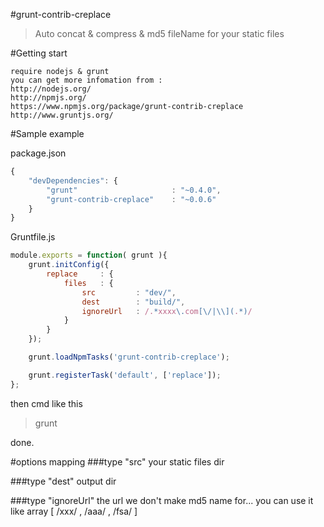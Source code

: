 #grunt-contrib-creplace

> Auto concat & compress & md5 fileName for your static files

#Getting start
```
require nodejs & grunt
you can get more infomation from :
http://nodejs.org/
http://npmjs.org/
https://www.npmjs.org/package/grunt-contrib-creplace
http://www.gruntjs.org/
```

#Sample example

package.json
```js
{
    "devDependencies": {
        "grunt"                     : "~0.4.0",
        "grunt-contrib-creplace"    : "~0.0.6"
    }
}
```

Gruntfile.js
```js
module.exports = function( grunt ){
    grunt.initConfig({
        replace     : {
            files   : {
                src         : "dev/",
                dest        : "build/",
                ignoreUrl   : /.*xxxx\.com[\/|\\](.*)/
            }
        }
    });

    grunt.loadNpmTasks('grunt-contrib-creplace');

    grunt.registerTask('default', ['replace']);
};
```

then  cmd like this
>grunt 

done.

#options mapping
###type "src"
your static files dir

###type "dest"
output dir 

###type "ignoreUrl"
the url we don't make md5 name for...
you can use it like array
[ /xxx/ , /aaa/ , /fsa/ ] 
